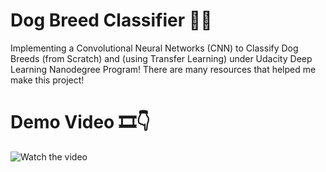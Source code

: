 # Dog Breed Classifier 🐶🦮
Implementing a Convolutional Neural Networks (CNN) to Classify Dog Breeds (from Scratch) and (using Transfer Learning) under Udacity Deep Learning Nanodegree Program!
There are many resources that helped me make this project!
# Demo Video 🎞👇
![Watch the video](https://www.youtube.com/watch?v=b9XRsFdiUqU)
